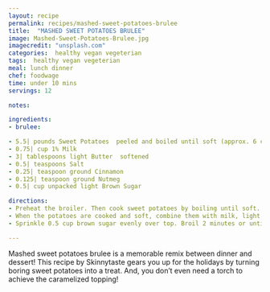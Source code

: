 ```yaml
---
layout: recipe
permalink: recipes/mashed-sweet-potatoes-brulee
title:  "MASHED SWEET POTATOES BRULEE"
image: Mashed-Sweet-Potatoes-Brulee.jpg
imagecredit: "unsplash.com"
categories:  healthy vegan vegeterian
tags:  healthy vegan vegeterian
meal: lunch dinner
chef: foodwage
time: under 10 mins
servings: 12

notes:

ingredients:
- brulee:

- 5.5| pounds Sweet Potatoes  peeled and boiled until soft (approx. 6 cups cooked)
- 0.75| cup 1% Milk
- 3| tablespoons light Butter  softened
- 0.5| teaspoons Salt
- 0.25| teaspoon ground Cinnamon
- 0.125| teaspoon ground Nutmeg
- 0.5| cup unpacked light Brown Sugar

directions:
- Preheat the broiler. Then cook sweet potatoes by boiling until soft.
- When the potatoes are cooked and soft, combine them with milk, light butter, salt, cinnamon and nutmeg and mash or puree until smooth. Spoon into a 9 x 9 or 11 x 7-inch baking dish.
- Sprinkle 0.5 cup brown sugar evenly over top. Broil 2 minutes or until sugar melts, careful not to burn. Let it stand until the melted sugar hardens (about 5 minutes).

---
```


Mashed sweet potatoes brulee is a memorable remix between dinner and dessert! This recipe by Skinnytaste gears you up for the holidays by turning boring sweet potatoes into a treat. And, you don’t even need a torch to achieve the caramelized topping!